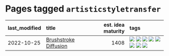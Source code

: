 # Pages tagged `artisticstyletransfer`

|last_modified|title|est. idea maturity|tags
|:---|:---|---:|:---|
|2022-10-25|[Brushstroke Diffusion](../brushstroke-diffusion.md)|1408|[![](https://img.shields.io/badge/tag-artisticstyletransfer-faa2fc)](../tags/artisticstyletransfer.md) [![](https://img.shields.io/badge/tag-creativity-1ee399)](../tags/creativity.md) [![](https://img.shields.io/badge/tag-deepgenerativemodeling-49fd1a)](../tags/deepgenerativemodeling.md) [![](https://img.shields.io/badge/tag-experimental-4aea2)](../tags/experimental.md) [![](https://img.shields.io/badge/tag-imageprocessing-6edb5)](../tags/imageprocessing.md) [![](https://img.shields.io/badge/tag-modeltraining-f1c85)](../tags/modeltraining.md) [![](https://img.shields.io/badge/tag-painting-2229ca)](../tags/painting.md) [![](https://img.shields.io/badge/tag-wip-ff6770)](../tags/wip.md)|